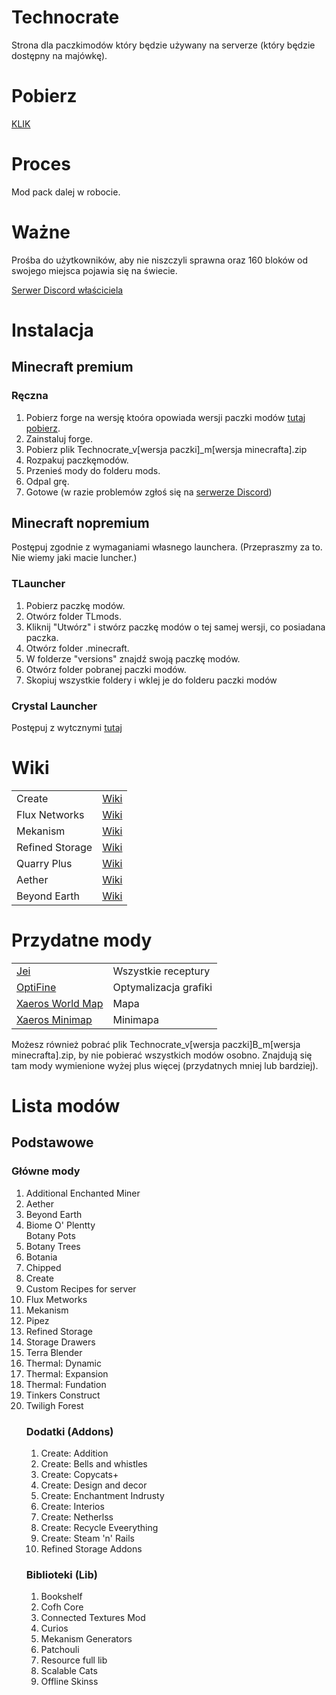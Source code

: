 # Technocrate
Strona dla paczkimodów który będzie używany na serverze (który będzie dostępny na majówkę).

# Pobierz
<a href="https://github.com/RafaelloB/Technocrate/releases/download/v.0.0.2-m1.20.1/Technomod_MODPACK.zip">KLIK</a>

# Proces
Mod pack dalej w robocie.

# Ważne
Prośba do użytkowników, aby nie niszczyli sprawna oraz 160 bloków od swojego miejsca pojawia się na świecie.
<p><a href="https://discord.com/invite/UWQKWjt6Ve">Serwer Discord właściciela</a></p>

# Instalacja
## Minecraft premium
<h3>Ręczna</h3>
<ol>
    <li>Pobierz forge na wersję ktoóra opowiada wersji paczki modów <a href="https://files.minecraftforge.net/net/minecraftforge/forge/">tutaj pobierz</a>.</li>
    <li>Zainstaluj forge.</li>
    <li>Pobierz plik Technocrate_v[wersja paczki]_m[wersja minecrafta].zip</li>
    <li>Rozpakuj paczkęmodów.</li>
    <li>Przenieś mody do folderu mods.</li>
    <li>Odpal grę.</li>
    <li>Gotowe (w razie problemów zgłoś się na <a href="https://discord.com/invite/UWQKWjt6Ve">serwerze Discord</a>)</li>
</ol>

<!--<h3>Przez CurseForge</h3>
<ol>
    <li>Wejdź na stronę CursForga do paczki modów Techocrate (<a href="https://www.curseforge.com/minecraft/modpacks/technocrate">tutaj</a>)</li>
    <li>Kliknij pobierz za pomocą CurseForge.</li>
    <li>Odpal grę.</li>
    <li>Gotowe (w razie problemów zgłoś się na <a href="https://discord.com/invite/UWQKWjt6Ve">serwerze Discord</a>)</li>
</ol>-->

## Minecraft nopremium
Postępuj zgodnie z wymaganiami własnego launchera. (Przepraszmy za to. Nie wiemy jaki macie luncher.)
<!--biedaki kupcie pełąn grę a nie piracicie-->

<h3>TLauncher</h3>
<ol>
    <li>Pobierz paczkę modów.</li>
    <li>Otwórz folder TLmods.</li>
    <li>Kliknij "Utwórz" i stwórz paczkę modów o tej samej wersji, co posiadana paczka.</li>
    <li>Otwórz folder .minecraft.</li>
    <li>W folderze "versions" znajdź swoją paczkę modów.</li>
    <li>Otwórz folder pobranej paczki modów.</li>
    <li>Skopiuj wszystkie foldery i wklej je do folderu paczki modów</li>
</ol>

<h3>Crystal Launcher</h3>
Postępuj z wytcznymi <a href="https://help.crystal-launcher.pl/p/custompacks">tutaj</a>

# Wiki
<table>
    <tr>
        <td>Create</td>
        <td><a href="https://create.fandom.com/wiki/Create_Mod_Wiki">Wiki</a></td>
    </tr>
    <tr>
        <td>Flux Networks</td>
        <td><a href="https://github.com/SonarSonic/Flux-Networks/wiki">Wiki</a></td>
    </tr>
    <tr>
        <td>Mekanism</td>
        <td><a href="https://wiki.aidancbrady.com/wiki/Main_Page">Wiki</a></td>
    </tr>
    <tr>
        <td>Refined Storage</td>
        <td><a href="https://refinedmods.com/refined-storage/">Wiki</a></td>
    </tr>
    <tr>
        <td>Quarry Plus</td>
        <td><a href="https://github.com/Kotori316/QuarryPlus/wiki">Wiki</a></td>
    </tr>
    <tr>
        <td>Aether</td>
        <td><a href="https://aether.wiki.gg/wiki/Aether_Wiki">Wiki</a></td>
    </tr>
    <tr>
        <td>Beyond Earth</td>
        <td><a href="https://beyond-earth.fandom.com/wiki/Beyond-Earth_Wiki">Wiki</a></td>
    </tr>
</table>

# Przydatne mody
<table>
    <tr>
        <td><a href="https://www.curseforge.com/minecraft/mc-mods/jei">Jei</a></td>
        <td>Wszystkie receptury</td>
    </tr>
    <tr>
        <td><a href="https://optifine.net/downloads">OptiFine</a></td>
        <td>Optymalizacja grafiki</td>
    </tr>
    <tr>
        <td><a href="https://www.curseforge.com/minecraft/mc-mods/xaeros-world-map">Xaeros World Map</a></td>
        <td>Mapa</td>
    </tr>
    <tr>
        <td><a href="https://www.curseforge.com/minecraft/mc-mods/xaeros-minimap">Xaeros Minimap</a></td>
        <td>Minimapa</td>
    </tr>
</table>

Możesz również pobrać plik Technocrate_v[wersja paczki]B_m[wersja minecrafta].zip, by nie pobierać wszystkich modów osobno. Znajdują się tam mody wymienione wyżej plus więcej (przydatnych mniej lub bardziej).

# Lista modów
## Podstawowe
<h3>Główne mody</h3>
<ol>
    <li>Additional Enchanted Miner</li>
    <li>Aether</li>
    <li>Beyond Earth</li>
    <li>Biome O' Plentty</li>
    <lli>Botany Pots</lli>
    <li>Botany Trees</li>
    <li>Botania</li>
    <li>Chipped</li>
    <li>Create</li>
    <li>Custom Recipes for server</li>
    <li>Flux Metworks</li>
    <li>Mekanism</li>
    <li>Pipez</li>
    <li>Refined Storage</li>
    <li>Storage Drawers
    <li>Terra Blender</li>
    <li>Thermal: Dynamic</li>
    <li>Thermal: Expansion</li>
    <li>Thermal: Fundation</li>
    <li>Tinkers Construct</li>
    <li>Twiligh Forest</li>


<h3>Dodatki (Addons)</h3>
<ol>
    <li>Create: Addition</li>
    <li>Create: Bells and whistles</li>
    <li>Create: Copycats+</li>
    <li>Create: Design and decor</li>
    <li>Create: Enchantment Indrusty</li>
    <li>Create: Interios</li>
    <li>Create: Netherlss</li>
    <li>Create: Recycle Eveerything</li>
    <li>Create: Steam 'n' Rails</li>
    <li>Refined Storage Addons</li>
</ol>

<h3>Biblioteki (Lib)</h3>
<ol>
    <li>Bookshelf</li>
    <li>Cofh Core</li>
    <li>Connected Textures Mod</li>
    <li>Curios</li>
    <li>Mekanism Generators</li>
    <li>Patchouli</li>
    <li>Resource full lib</li>
    <li>Scalable Cats</li>
    <li>Offline Skinss</li>
</ol>
